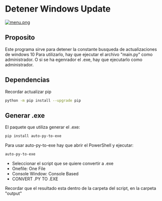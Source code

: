 # Detener Windows Update
[![menu.png](https://i.postimg.cc/K8kXbtLr/menu.png)](https://postimg.cc/VJ8ZBrKd)

## Proposito

Este programa sirve para detener la constante busqueda de actualizaciones de windows 10
Para utilizarlo, hay que ejecutar el archivo "main.py" como administrador.
O si se ha egenrador el .exe, hay que ejecutarlo como administrador.

## Dependencias

Recordar actualizar pip
```sh
python -m pip install --upgrade pip
```

## Generar .exe

El paquete que utiliza generar el .exe:
```sh
pip install auto-py-to-exe
```

Para usar auto-py-to-exe hay que abrir el PowerShell y ejecutar:
```sh
auto-py-to-exe
```
- Seleccionar el script que se quiere convertir a .exe
- Onefile: One File
- Console Window: Console Based
- CONVERT .PY TO .EXE

Recordar que el resultado esta dentro de la carpeta del script,
en la carpeta "output"

